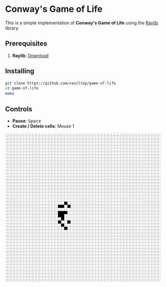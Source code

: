 # Conway's Game of Life
This is a simple implementation of **Conway's Game of Life** using the [Raylib](https://www.raylib.com/) library.

## Prerequisites
1. **Raylib**: [Download](https://github.com/raysan5/raylib)

## Installing
```bash
git clone https://github.com/vasiltop/game-of-life
cd game-of-life
make
```

## Controls
* **Pause**: <kbd> Space </kbd>
* **Create / Delete cells**: Mouse 1

![Screenshot](./images/image.png)
